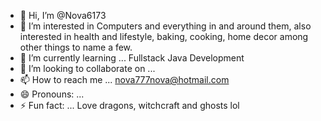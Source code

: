 - 👋 Hi, I’m @Nova6173
- 👀 I’m interested in Computers and everything in and around them, also interested in health and lifestyle, baking, cooking, home decor among other things to name a few.
- 🌱 I’m currently learning ... Fullstack Java Development
- 💞️ I’m looking to collaborate on ...
- 📫 How to reach me ... nova777nova@hotmail.com
- 😄 Pronouns: ...
- ⚡ Fun fact: ... Love dragons, witchcraft and ghosts lol

<!---
Nova6173/Nova6173 is a ✨ special ✨ repository because its `README.md` (this file) appears on your GitHub profile.
You can click the Preview link to take a look at your changes.
--->

